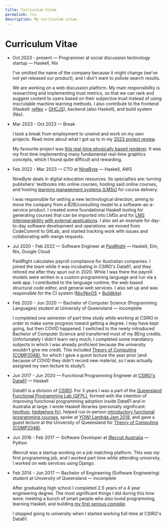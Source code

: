```yaml
---
title: Curriculum Vitae
permalink: /cv
description: My curriculum vitae.
---
```


# Curriculum Vitae

* Oct 2023 - present &mdash; Programmer at social discussion technology startup &mdash; Haskell, Nix

  I've omitted the name of the company because it might change (we've not yet released our product),
  and I don't want to pollute search results.

  We are working on a web discussion platform.
  My main responsibility is researching and implementing trust metrics,
  so that we can rank and suggest content to users based on their subjective trust instead of using inscrutable machine learning methods.
  I also contribute to the frontend
  (Haskell: [reflex](https://reflex-frp.org/) + [GHCJS](https://github.com/ghcjs/ghcjs)),
  backend (also Haskell),
  and build system (Nix).

* Mar 2023 - Oct 2023 &mdash; Break

  I took a break from employment to unwind and work on my own projects.
  Read more about what I got up to in my [2023 project review](https://blog.ielliott.io/2023-project-review).

  My favourite project was
  [this real-time physically based renderer](https://github.com/LightAndLight/3d-graphics-fundamentals?tab=readme-ov-file#realtime-3d-graphics-fundamentals).
  It was my first time implementing many fundamental real-time graphics concepts, which I found quite difficult and rewarding.

* Feb 2022 - Mar 2023 &mdash; CTO at [NineByte](https://ninebyte.com) &mdash; Haskell, AWS

  NineByte deals in digital education resources.
  Its specialties are: turning publishers' textbooks into online courses, hosting said online courses,
  and hosting [learning management systems (LMSs)](https://en.wikipedia.org/wiki/Learning_management_system) for course delivery.

  I was responsible for setting a new technological direction,
  aiming to move the company from a B2B/consulting model to a software-as-a-service product.
  I created some foundational Haskell tooling for generating courses that can be imported into LMSs
  and for [LMS interoperability with external applications](https://en.wikipedia.org/wiki/Learning_Tools_Interoperability).
  I also set an example for day-to-day software development and operations:
  we moved from CodeCommit to GitLab,
  and started tracking work with issues and collaborating with merge requests.

* Jul 2020 - Feb 2022 &mdash; Software Engineer at [PaidRight](https://paidright.io) &mdash; Haskell, Elm, Nix, Google Cloud

  PaidRight calculates payroll compliance for Australian companies.
  I joined the team while it was incubating in CSIRO's Data61, and they rehired me after they spun out in 2020.
  While I was there the payroll models were written in a custom programming language and run via a web app.
  I contributed to the language runtime, the web-based structural code editor, and general web services.
  I also set up and was responsible for the CI system ([Nix/NixOS](https://nixos.org/) + [Buildkite](https://buildkite.com/)).

* Feb 2020 - Jun 2020 &mdash; Bachelor of Computer Science (Programming Languages) student at University of Queensland &mdash; incomplete

  I completed one semester of part time study while working at CSIRO in order to make some progress toward getting a degree.
  I may have kept going, but then COVID happened.
  I switched to the newly-introduced Bachelor of Computer Science and transferred most of my BEng credits.
  Unfortunately I didn't learn very much;
  I completed some mandatory subjects in which I was already proficient because the university wouldn't give me credit.
  This included [Theory of Computing (COMP2048)](https://my.uq.edu.au/programs-courses/course.html?course_code=COMP2048),
  for which I gave a guest lecture the year prior (and because of COVID they didn't record new material, so I was actually assigned my own lecture to study!).

* Jun 2017 - Jun 2020 &mdash; Functional Programming Engineer at [CSIRO's Data61](https://www.csiro.au/en/about/people/business-units/data61) &mdash; Haskell

  Data61 is a division of [CSIRO](https://en.wikipedia.org/wiki/CSIRO).
  For 3 years I was a part of the [Queensland Functional Programming Lab (QFPL)](https://qfpl.io/),
  formed with the intention of improving functional programming adoption inside Data61 and in Australia at large.
  I wrote Haskell libraries (personally significant: [hpython](https://github.com/qfpl/hpython), [hedgehog-fn](https://github.com/qfpl/hedgehog-fn)),
  helped run in-person [introductory functional programming courses](https://github.com/system-f/fp-course),
  spoke at [YOW! Lambda Jam 2018](https://www.youtube.com/watch?v=KkTQASligqY),
  and gave a guest lecture at the University of Queensland for
  [Theory of Computing (COMP2048)](https://my.uq.edu.au/programs-courses/course.html?course_code=COMP2048).

* Jun 2016 - Feb 2017 &mdash; Software Developer at [iRecruit Australia](https://web.archive.org/web/20170204063104/https://irecruit.com.au/) &mdash; Python

  iRecruit was a startup working on a job matching platform.
  This was my first programming job, and I worked part time while attending university.
  I worked on web services using Django.

* Feb 2014 - Jun 2017 &mdash; Bachelor of Engineering (Software Engineering) student at University of Queensland &mdash; incomplete

  After graduating high school I completed 2.5 years of a 4 year engineering degree.
  The most significant things I did during this time were:
  meeting a bunch of smart people who also loved programming,
  learning Haskell,
  and building [my first serious compiler](https://github.com/LightAndLight/phil).

  I stopped going to university when I started working full-time at CSIRO's Data61.
